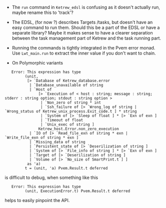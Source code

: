 - The `run` command in `Ketrew_edsl` is confusing as it doesn't actually run, maybe rename this to 'track'?
- The EDSL, (for now ?) describes Targets /tasks, but doesn't have an easy command to run them. Should this be a part of the EDSL or have a separate library? Maybe it makes sense to have a clearer separation between the task management part of Ketrew and the task running part.

- Running the commands is tightly integrated in the Pvem error monad. Use `Lwt_main.run` to extract
  the inner value if you don't want to chain.

- On Polymorphic variants

```
   Error: This expression has type
         (unit,
          [> `Database of Ketrew_database.error
           | `Database_unavailable of string
           | `Host of
               [> `Execution of < host : string; message : string; stderr : string option; stdout : string option >
                | `Non_zero of string * int
                | `Ssh_failure of [> `Wrong_log of string | `Wrong_status of Ketrew_unix_process.Exit_code.t ] * string
                | `System of [> `Sleep of float ] * [> `Exn of exn ]
                | `Timeout of float
                | `Unix_exec of string ]
               Ketrew_host.Error.non_zero_execution
           | `IO of [> `Read_file_exn of string * exn | `Write_file_exn of string * exn ]
           | `Missing_data of string
           | `Persistent_state of [> `Deserilization of string ]
           | `System of [> `File_info of string ] * [> `Exn of exn ]
           | `Target of [> `Deserilization of string ]
           | `Volume of [> `No_size of SmartPrint.t ] ]
          as 'a)
         t = (unit, 'a) Pvem.Result.t deferred
```
is difficult to debug, when something like this
```
   Error: This expression has type
         (unit, ExecutionError.t) Pvem.Result.t deferred
```

helps to easily pinpoint the API. 